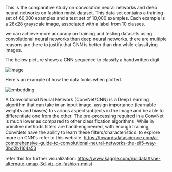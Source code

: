 This is the comparative study on convolution neural networks and deep neural networks on fashion mnist dataset. This data set contains a training set of 60,000 examples and a test set of 10,000 examples. Each example is a 28x28 grayscale image, associated with a label from 10 classes. 

we can achieve more accuracy on training and testing datasets using convolutional neural networks than deep neural networks. there are multiple reasons are there to justify that CNN is better than dnn while classifying images.

The below picture shows a CNN sequence to classify a handwritten digit.

![image](https://user-images.githubusercontent.com/63925819/127976758-593b3ff1-42b0-4753-b494-d5120173f05d.png)

Here's an example of how the data looks when plotted.

![embedding](https://user-images.githubusercontent.com/63925819/127975387-8fa711f1-d548-4189-8c5a-24af2462e26f.gif)

A Convolutional Neural Network (ConvNet/CNN) is a Deep Learning algorithm that can take in an input image, assign importance (learnable weights and biases) to various aspects/objects in the image and be able to differentiate one from the other. The pre-processing required in a ConvNet is much lower as compared to other classification algorithms. While in primitive methods filters are hand-engineered, with enough training, ConvNets have the ability to learn these filters/characteristics.
to explore more on CNN's refer to this website: https://towardsdatascience.com/a-comprehensive-guide-to-convolutional-neural-networks-the-eli5-way-3bd2b1164a53

refer this for further visualization: https://www.kaggle.com/nulldata/tsne-alternate-umap-3d-viz-on-fashion-mnist
